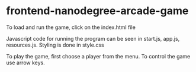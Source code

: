 frontend-nanodegree-arcade-game
===============================

To load and run the game, click on the index.html file

Javascript code for running the program can be seen in start.js, app.js, resources.js. Styling is done in style.css

To play the game, first choose a player from the menu. To control the game use arrow keys.